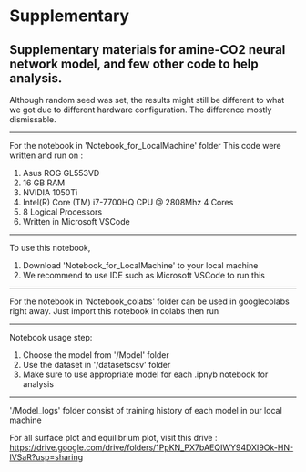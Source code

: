 # Supplementary
Supplementary materials for amine-CO2 neural network model, and few other code to help analysis.
-----------------------------------------------------------------------------------
Although random seed was set, the results might still be different to what we got due to different hardware configuration. The difference mostly dismissable.

-----------------------------------------------------------------------------------
For the notebook in 'Notebook_for_LocalMachine' folder
This code were written and run on :
1. Asus ROG GL553VD
2. 16 GB RAM
3. NVIDIA 1050Ti
4. Intel(R) Core (TM) i7-7700HQ CPU @ 2808Mhz 4 Cores
5. 8 Logical Processors
6. Written in Microsoft VSCode

-----------------------------------------------------------------------------------
To use this notebook, 
1. Download 'Notebook_for_LocalMachine' to your local machine
2. We recommend to use IDE such as Microsoft VSCode to run this

-----------------------------------------------------------------------------------
For the notebook in 'Notebook_colabs' folder
can be used in googlecolabs right away.
Just import this notebook in colabs then run

-----------------------------------------------------------------------------------
Notebook usage step:
1. Choose the model from '/Model' folder
2. Use the dataset in '/datasetscsv' folder
3. Make sure to use appropriate model for each .ipnyb notebook for analysis

-----------------------------------------------------------------------------------
'/Model_logs' folder consist of training history of each model in our local machine

For all surface plot and equilibrium plot, visit this drive : https://drive.google.com/drive/folders/1PpKN_PX7bAEQIWY94DXI9Ok-HN-lVSaR?usp=sharing